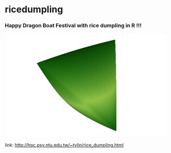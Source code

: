 # ricedumpling


### Happy Dragon Boat Festival with rice dumpling in R !!!

<img src="rice_dumpling.gif">

link: http://hpc.psy.ntu.edu.tw/~tylin/rice_dumpling.html
